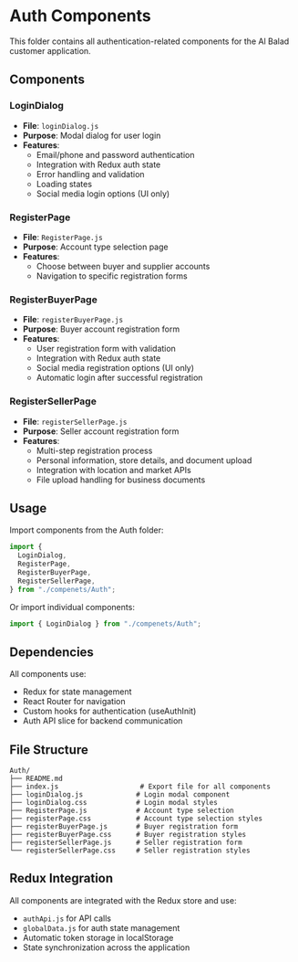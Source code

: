 # Auth Components

This folder contains all authentication-related components for the Al Balad customer application.

## Components

### LoginDialog

- **File**: `loginDialog.js`
- **Purpose**: Modal dialog for user login
- **Features**:
  - Email/phone and password authentication
  - Integration with Redux auth state
  - Error handling and validation
  - Loading states
  - Social media login options (UI only)

### RegisterPage

- **File**: `RegisterPage.js`
- **Purpose**: Account type selection page
- **Features**:
  - Choose between buyer and supplier accounts
  - Navigation to specific registration forms

### RegisterBuyerPage

- **File**: `registerBuyerPage.js`
- **Purpose**: Buyer account registration form
- **Features**:
  - User registration form with validation
  - Integration with Redux auth state
  - Social media registration options (UI only)
  - Automatic login after successful registration

### RegisterSellerPage

- **File**: `registerSellerPage.js`
- **Purpose**: Seller account registration form
- **Features**:
  - Multi-step registration process
  - Personal information, store details, and document upload
  - Integration with location and market APIs
  - File upload handling for business documents

## Usage

Import components from the Auth folder:

```javascript
import {
  LoginDialog,
  RegisterPage,
  RegisterBuyerPage,
  RegisterSellerPage,
} from "./compenets/Auth";
```

Or import individual components:

```javascript
import { LoginDialog } from "./compenets/Auth";
```

## Dependencies

All components use:

- Redux for state management
- React Router for navigation
- Custom hooks for authentication (useAuthInit)
- Auth API slice for backend communication

## File Structure

```
Auth/
├── README.md
├── index.js                    # Export file for all components
├── loginDialog.js             # Login modal component
├── loginDialog.css            # Login modal styles
├── RegisterPage.js            # Account type selection
├── registerPage.css           # Account type selection styles
├── registerBuyerPage.js       # Buyer registration form
├── registerBuyerPage.css      # Buyer registration styles
├── registerSellerPage.js      # Seller registration form
└── registerSellerPage.css     # Seller registration styles
```

## Redux Integration

All components are integrated with the Redux store and use:

- `authApi.js` for API calls
- `globalData.js` for auth state management
- Automatic token storage in localStorage
- State synchronization across the application
